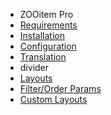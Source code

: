 - ZOOitem Pro
- [Requirements](ZOOitemPro/requirements.md)
- [Installation](ZOOitemPro/installation.md)
- [Configuration](ZOOitemPro/configuration.md)
- [Translation](ZOOitemPro/translation.md)
- divider
- [Layouts](ZOOitemPro/layouts.md)
- [Filter/Order Params](ZOOitemPro/filter_order_params.md)
- [Custom Layouts](ZOOitemPro/custom_layouts.md)